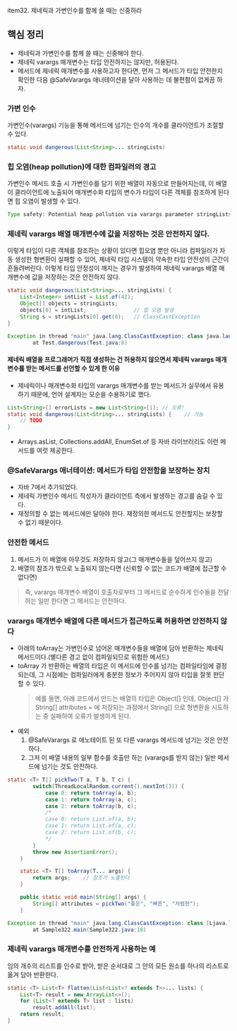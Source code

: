 item32. 제네릭과 가변인수를 함께 쓸 때는 신중하라   

## 핵심 정리   
- 제네릭과 가변인수를 함께 쓸 때는 신중해야 한다.   
- 제네릭 varargs 매개변수는 타입 안전하지는 않지만, 허용된다.
- 메서드에 제네릭 매개변수를 사용하고자 한다면, 먼저 그 메서드가 타입 안전한지 확인한 다음 @SafeVarargs 애너테이션을 달아 사용하는 데 불편함이 없게끔 하자.


### 가변 인수
가변인수(varargs) 기능을 통해 메서드에 넘기는 인수의 개수를 클라이언트가 조절할 수 있다.
```java
static void dangerous(List<String>... stringLists)
```


### 힙 오염(heap pollution)에 대한 컴파일러의 경고
가변인수 메서드 호출 시 가변인수를 담기 위한 배열이 자동으로 만들어지는데, 이 배열이 클라이언트에 노출되어 매개변수화 타입의 변수가 타입이 다른 객체를 참조하게 된다면 힙 오염이 발생할 수 있다.
```java
Type safety: Potential heap pollution via varargs parameter stringLists
```

### 제네릭 varargs 배열 매개변수에 값을 저장하는 것은 안전하지 않다.
이렇게 타입이 다른 객체를 참조하는 상황이 있다면 힙오염 뿐만 아니라 컴파일러가 자동 생성한 형변환이 실패할 수 있어, 제네릭 타입 시스템이 약속한 타입 안전성의 근간이 흔들려버린다. 이렇게 타입 안정성이 깨지는 경우가 발생하여 제네릭 varargs 배열 매개변수에 값을 저장하는 것은 안전하지 않다.

``` java
static void dangerous(List<String>... stringLists) {
    List<Integer> intList = List.of(42); 
    Object[] objects = stringLists; 
    objects[0] = intList;               // 힙 오염 발생
    String s = stringLists[0].get(0);   // ClassCastException
}
```

``` java
Exception in thread "main" java.lang.ClassCastException: class java.lang.Integer cannot be cast to class java.lang.String (java.lang.Integer and java.lag (java.lang.Integer and java.lang.String are in module java.base of loader 'bootstrap')
        at Test.dangerous(Test.java:8)
```

#### 제네릭 배열을 프로그래머가 직접 생성하는 건 허용하지 않으면서 제네릭 varargs 매개변수를 받는 메서드를 선언할 수 있게 한 이유   
- 제네릭이나 매개변수화 타입의 varargs 매개변수를 받는 메서드가 실무에서 유용하기 때문에, 언어 설계자는 모순을 수용하기로 했다.
```java
List<String>[] errorLists = new List<String>[1]; // 오류!
static void dangerous(List<String>... stringLists) {    // 가능
    // TODO
}
```
- Arrays.asList, Collections.addAll, EnumSet.of 등 자바 라이브러리도 이런 메서드를 여럿 제공한다.

### @SafeVarargs 애너테이션: 메서드가 타입 안전함을 보장하는 장치
- 자바 7에서 추가되었다.
- 제네릭 가변인수 메서드 작성자가 클라이언트 측에서 발생하는 경고를 숨길 수 있다.
- 재정의할 수 없는 메서드에만 달아야 한다. 재정의한 메서드도 안전할지는 보장할 수 없기 때문이다.

### 안전한 메서드
1) 메서드가 이 배열에 아무것도 저장하지 않고(그 매개변수들을 덮어쓰지 않고)
2) 배열의 참조가 밖으로 노출되지 않는다면 (신뢰할 수 없는 코드가 배열에 접근할 수 없다면)
> 즉, varargs 매개변수 배열이 호출자로부터 그 메서드로 순수하게 인수들을 전달하는 일만 한다면 그 메서드는 안전하다.


### varargs 매개변수 배열에 다른 메서드가 접근하도록 허용하면 안전하지 않다
- 아래의 toArray는 가변인수로 넘어온 매개변수들을 배열에 담아 반환하는 제네릭 메서드이다.(별다른 경고 없이 컴파일되므로 위험한 메서드)
- toArray 가 반환하는 배열의 타입은 이 메서드에 인수를 넘기는 컴파일타임에 결정되는데, 그 시점에는 컴파일러에게 충분한 정보가 주어지지 않아 타입을 잘못 판단할 수 있다. 
   > 예를 들면, 아래 코드에서 만드는 배열의 타입은 Object[] 인데, Object[] 가 String[] attributes = 에 저장되는 과정에서 String[] 으로 형변환을 시도하는 중 실패하여 오류가 발생하게 된다.
- 예외
  1) @SafeVarargs 로 애노테이트 된 또 다른 varargs 메서드에 넘기는 것은 안전하다.
  2) 그저 이 배열 내용의 일부 함수를 호출만 하는 (varargs를 받지 않는) 일반 메서드에 넘기는 것도 안전하다.

```java
static <T> T[] pickTwo(T a, T b, T c) {
        switch(ThreadLocalRandom.current().nextInt(3)) {
            case 0: return toArray(a, b);
            case 1: return toArray(a, c);
            case 2: return toArray(b, c);
            /*
            case 0: return List.of(a, b);
            case 1: return List.of(a, c);
            case 2: return List.of(b, c);
            */
        }
        throw new AssertionError();
    }

    static <T> T[] toArray(T... args) {
        return args;    // 참조가 노출된다
    }

    public static void main(String[] args) {
        String[] attributes = pickTwo("좋은", "빠른", "저렴한");
    }
```

```java
Exception in thread "main" java.lang.ClassCastException: class [Ljava.lang.Object; cannot be cast to class [Ljava.lang.String; ([Ljava.lang.Object; and [Ljava.lang.String; are in module java.base of loader 'bootstrap')
        at Sample322.main(Sample322.java:18)
```

### 제네릭 varargs 매개변수를 안전하게 사용하는 예   
임의 개수의 리스트를 인수로 받아, 받은 순서대로 그 안의 모든 원소를 하나의 리스트로 옮겨 담아 반환한다.
```java
static <T> List<T> flatten(List<List<? extends T>>... lists) {
    List<T> result = new ArrayList<>();
    for (List<? extends T> list : lists)
        result.addAll(list);
    return result;
}

```